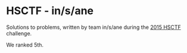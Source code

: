 HSCTF - in/s/ane
===============

Solutions to problems, written by team in/s/ane during the [2015 HSCTF](http://hsctf.com) challenge.

We ranked 5th.
